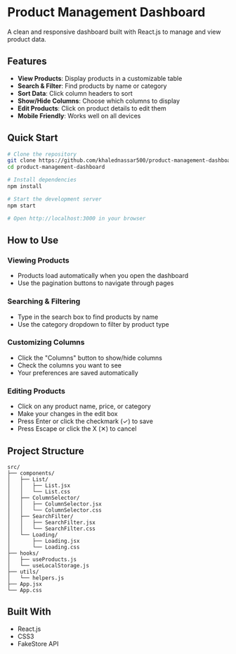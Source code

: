 # Product Management Dashboard

A clean and responsive dashboard built with React.js to manage and view product data.

## Features

- **View Products**: Display products in a customizable table
- **Search & Filter**: Find products by name or category
- **Sort Data**: Click column headers to sort
- **Show/Hide Columns**: Choose which columns to display
- **Edit Products**: Click on product details to edit them
- **Mobile Friendly**: Works well on all devices

## Quick Start

```bash
# Clone the repository
git clone https://github.com/khalednassar500/product-management-dashboard.git
cd product-management-dashboard

# Install dependencies
npm install

# Start the development server
npm start

# Open http://localhost:3000 in your browser
```

## How to Use

### Viewing Products
- Products load automatically when you open the dashboard
- Use the pagination buttons to navigate through pages

### Searching & Filtering
- Type in the search box to find products by name
- Use the category dropdown to filter by product type

### Customizing Columns
- Click the "Columns" button to show/hide columns
- Check the columns you want to see
- Your preferences are saved automatically

### Editing Products
- Click on any product name, price, or category
- Make your changes in the edit box
- Press Enter or click the checkmark (✓) to save
- Press Escape or click the X (✕) to cancel

## Project Structure

```
src/
├── components/
│   ├── List/
│   │   ├── List.jsx
│   │   └── List.css
│   ├── ColumnSelector/
│   │   ├── ColumnSelector.jsx
│   │   └── ColumnSelector.css
│   ├── SearchFilter/
│   │   ├── SearchFilter.jsx
│   │   └── SearchFilter.css
│   └── Loading/
│       ├── Loading.jsx
│       └── Loading.css
├── hooks/
│   ├── useProducts.js
│   └── useLocalStorage.js
├── utils/
│   └── helpers.js
├── App.jsx
└── App.css
```

## Built With

- React.js
- CSS3
- FakeStore API

